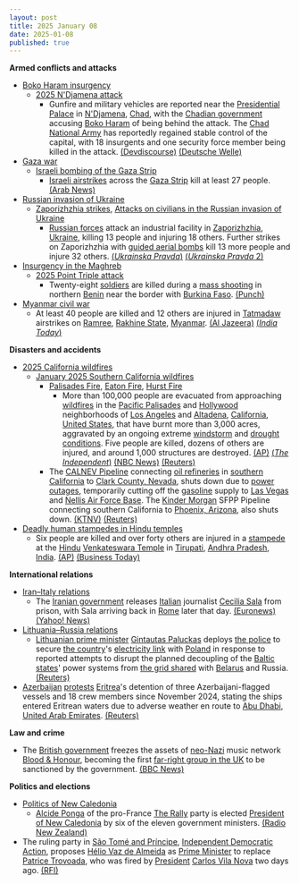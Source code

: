 ```yaml
---
layout: post
title: 2025 January 08
date: 2025-01-08
published: true
---
```



**Armed conflicts and attacks**

* [Boko Haram insurgency](https://en.wikipedia.org/wiki/Boko_Haram_insurgency "Boko Haram insurgency")
  + [2025 N'Djamena attack](https://en.wikipedia.org/wiki/2025_N%27Djamena_attack "2025 N'Djamena attack")
    - Gunfire and military vehicles are reported near the [Presidential Palace](https://en.wikipedia.org/wiki/Official_residence#Chad "Official residence") in [N'Djamena](https://en.wikipedia.org/wiki/N%27Djamena "N'Djamena"), [Chad](https://en.wikipedia.org/wiki/Chad "Chad"), with the [Chadian government](https://en.wikipedia.org/wiki/Government_of_Chad "Government of Chad") accusing [Boko Haram](https://en.wikipedia.org/wiki/Boko_Haram "Boko Haram") of being behind the attack. The [Chad National Army](https://en.wikipedia.org/wiki/Chad_National_Army "Chad National Army") has reportedly regained stable control of the capital, with 18 insurgents and one security force member being killed in the attack. [(Devdiscourse)](https://www.devdiscourse.com/article/law-order/3219554-tense-moments-in-ndjamena-gunfire-near-presidential-palace) [(Deutsche Welle)](https://www.dw.com/en/chad-gunfire-heard-near-presidency-in-ndjamena/a-71251244)
* [Gaza war](https://en.wikipedia.org/wiki/Gaza_war "Gaza war")
  + [Israeli bombing of the Gaza Strip](https://en.wikipedia.org/wiki/Israeli_bombing_of_the_Gaza_Strip "Israeli bombing of the Gaza Strip")
    - [Israeli airstrikes](https://en.wikipedia.org/wiki/Israeli_Air_Force "Israeli Air Force") across the [Gaza Strip](https://en.wikipedia.org/wiki/Gaza_Strip "Gaza Strip") kill at least 27 people. [(Arab News)](https://www.arabnews.com/node/2585653/middle-east)
* [Russian invasion of Ukraine](https://en.wikipedia.org/wiki/Russian_invasion_of_Ukraine "Russian invasion of Ukraine")
  + [Zaporizhzhia strikes](https://en.wikipedia.org/wiki/Zaporizhzhia_strikes_%282022%E2%80%93present%29 "Zaporizhzhia strikes (2022–present)"), [Attacks on civilians in the Russian invasion of Ukraine](https://en.wikipedia.org/wiki/Attacks_on_civilians_in_the_Russian_invasion_of_Ukraine "Attacks on civilians in the Russian invasion of Ukraine")
    - [Russian forces](https://en.wikipedia.org/wiki/Russian_Armed_Forces "Russian Armed Forces") attack an industrial facility in [Zaporizhzhia](https://en.wikipedia.org/wiki/Zaporizhzhia "Zaporizhzhia"), [Ukraine](https://en.wikipedia.org/wiki/Ukraine "Ukraine"), killing 13 people and injuring 18 others. Further strikes on Zaporizhzhia with [guided aerial bombs](https://en.wikipedia.org/wiki/Aerial_bomb "Aerial bomb") kill 13 more people and injure 32 others. [(*Ukrainska Pravda*)](https://www.pravda.com.ua/eng/news/2025/01/8/7492571/) [(*Ukrainska Pravda* 2)](https://www.pravda.com.ua/eng/news/2025/01/8/7492614/)
* [Insurgency in the Maghreb](https://en.wikipedia.org/wiki/Insurgency_in_the_Maghreb_%282002%E2%80%93present%29 "Insurgency in the Maghreb (2002–present)")
  + [2025 Point Triple attack](https://en.wikipedia.org/wiki/2025_Point_Triple_attack "2025 Point Triple attack")
    - Twenty-eight [soldiers](https://en.wikipedia.org/wiki/Benin_Armed_Forces "Benin Armed Forces") are killed during a [mass shooting](https://en.wikipedia.org/wiki/Mass_shooting "Mass shooting") in northern [Benin](https://en.wikipedia.org/wiki/Benin "Benin") near the border with [Burkina Faso](https://en.wikipedia.org/wiki/Burkina_Faso "Burkina Faso"). [(Punch)](https://punchng.com/28-beninese-soldiers-killed-in-attack-near-burkina-faso-border/)
* [Myanmar civil war](https://en.wikipedia.org/wiki/Myanmar_civil_war_%282021%E2%80%93present%29 "Myanmar civil war (2021–present)")
  + At least 40 people are killed and 12 others are injured in [Tatmadaw](https://en.wikipedia.org/wiki/Tatmadaw "Tatmadaw") airstrikes on [Ramree](https://en.wikipedia.org/wiki/Ramree "Ramree"), [Rakhine State](https://en.wikipedia.org/wiki/Rakhine_State "Rakhine State"), [Myanmar](https://en.wikipedia.org/wiki/Myanmar "Myanmar"). [(Al Jazeera)](https://www.aljazeera.com/news/2025/1/11/dozens-killed-in-myanmar-military-air-attack-in-rakhine-state-un) [(*India Today*)](https://www.indiatoday.in/world/story/myanmar-army-airstike-12-killed-500-house-destroyed-rakhine-state-2663336-2025-01-11)

**Disasters and accidents**

* [2025 California wildfires](https://en.wikipedia.org/wiki/2025_California_wildfires "2025 California wildfires")
  + [January 2025 Southern California wildfires](https://en.wikipedia.org/wiki/January_2025_Southern_California_wildfires "January 2025 Southern California wildfires")
    - [Palisades Fire](https://en.wikipedia.org/wiki/Palisades_Fire "Palisades Fire"), [Eaton Fire](https://en.wikipedia.org/wiki/Eaton_Fire "Eaton Fire"), [Hurst Fire](https://en.wikipedia.org/wiki/Hurst_Fire "Hurst Fire")
      * More than 100,000 people are evacuated from approaching [wildfires](https://en.wikipedia.org/wiki/Wildfires "Wildfires") in the [Pacific Palisades](https://en.wikipedia.org/wiki/Pacific_Palisades%2C_Los_Angeles "Pacific Palisades, Los Angeles") and [Hollywood](https://en.wikipedia.org/wiki/Hollywood%2C_Los_Angeles "Hollywood, Los Angeles") neighborhoods of [Los Angeles](https://en.wikipedia.org/wiki/Los_Angeles "Los Angeles") and [Altadena](https://en.wikipedia.org/wiki/Altadena%2C_California "Altadena, California"), [California](https://en.wikipedia.org/wiki/California "California"), [United States](https://en.wikipedia.org/wiki/United_States "United States"), that have burnt more than 3,000 acres, aggravated by an ongoing extreme [windstorm](https://en.wikipedia.org/wiki/Windstorm "Windstorm") and [drought conditions](https://en.wikipedia.org/wiki/Drought "Drought"). Five people are killed, dozens of others are injured, and around 1,000 structures are destroyed. [(AP)](https://apnews.com/live/live-updates-wildfire-los-angeles-palisades) [(*The Independent*)](https://www.independent.co.uk/news/world/americas/pacific-palisades-fire-la-california-map-latest-b2675408.html) [(NBC News)](https://www.nbcnews.com/weather/wildfires/live-blog/live-updates-pacific-palisades-wildfire-rapidly-grows-california-rcna186685) [(Reuters)](https://www.reuters.com/world/us/palisades-fire-live-tens-thousands-flee-wildfires-rage-los-angeles-2025-01-08/)
    - The [CALNEV Pipeline](https://en.wikipedia.org/wiki/Calnev_Pipeline "Calnev Pipeline") connecting [oil refineries](https://en.wikipedia.org/wiki/Oil_refinery "Oil refinery") in [southern California](https://en.wikipedia.org/wiki/Southern_California "Southern California") to [Clark County, Nevada](https://en.wikipedia.org/wiki/Clark_County%2C_Nevada "Clark County, Nevada"), shuts down due to [power outages](https://en.wikipedia.org/wiki/Power_outage "Power outage"), temporarily cutting off the [gasoline](https://en.wikipedia.org/wiki/Gasoline "Gasoline") supply to [Las Vegas](https://en.wikipedia.org/wiki/Las_Vegas "Las Vegas") and [Nellis Air Force Base](https://en.wikipedia.org/wiki/Nellis_Air_Force_Base "Nellis Air Force Base"). The [Kinder Morgan](https://en.wikipedia.org/wiki/Kinder_Morgan "Kinder Morgan") SFPP Pipeline connecting southern California to [Phoenix, Arizona](https://en.wikipedia.org/wiki/Phoenix%2C_Arizona "Phoenix, Arizona"), also shuts down. [(KTNV)](https://www.ktnv.com/news/good-morning-las-vegas/good-morning-las-vegas-fuel-supply-concerns-swirling-as-wildfires-disrupt-california-pipelines) [(Reuters)](https://www.reuters.com/business/energy/kinder-morgan-fuel-pipelines-shut-due-power-outages-southern-california-2025-01-10/)
* [Deadly human stampedes in Hindu temples](https://en.wikipedia.org/wiki/List_of_deadly_human_stampedes_in_Hindu_temples "List of deadly human stampedes in Hindu temples")
  + Six people are killed and over forty others are injured in a [stampede](https://en.wikipedia.org/wiki/Stampede "Stampede") at the [Hindu](https://en.wikipedia.org/wiki/Hinduism "Hinduism") [Venkateswara Temple](https://en.wikipedia.org/wiki/Venkateswara_Temple%2C_Tirumala "Venkateswara Temple, Tirumala") in [Tirupati](https://en.wikipedia.org/wiki/Tirupati "Tirupati"), [Andhra Pradesh](https://en.wikipedia.org/wiki/Andhra_Pradesh "Andhra Pradesh"), [India](https://en.wikipedia.org/wiki/India "India"). [(AP)](https://apnews.com/article/india-stampede-andhra-pradesh-temple-7855dcf993849b31f78de56f988058e8) [(Business Today)](https://www.businesstoday.in/india/story/tirupati-stampede-6-dead-40-injured-as-devotees-rush-to-get-tickets-for-vaikunta-dwara-darshanam-460093-2025-01-09)

**International relations**

* [Iran–Italy relations](https://en.wikipedia.org/wiki/Iran%E2%80%93Italy_relations "Iran–Italy relations")
  + The [Iranian government](https://en.wikipedia.org/wiki/Government_of_Iran "Government of Iran") releases [Italian](https://en.wikipedia.org/wiki/Italy "Italy") journalist [Cecilia Sala](https://en.wikipedia.org/wiki/Cecilia_Sala "Cecilia Sala") from prison, with Sala arriving back in [Rome](https://en.wikipedia.org/wiki/Rome "Rome") later that day. [(Euronews)](https://www.euronews.com/2025/01/08/tehran-releases-italian-journalist-cecilia-sala-from-prison) [(Yahoo! News)](https://uk.news.yahoo.com/italian-journalist-cecilia-sala-arrives-040525478.html?guccounter=1)
* [Lithuania–Russia relations](https://en.wikipedia.org/wiki/Lithuania%E2%80%93Russia_relations "Lithuania–Russia relations")
  + [Lithuanian prime minister](https://en.wikipedia.org/wiki/Prime_Minister_of_Lithuania "Prime Minister of Lithuania") [Gintautas Paluckas](https://en.wikipedia.org/wiki/Gintautas_Paluckas "Gintautas Paluckas") deploys [the police](https://en.wikipedia.org/wiki/Lithuanian_Police_Force "Lithuanian Police Force") to secure [the country](https://en.wikipedia.org/wiki/Lithuania "Lithuania")'s [electricity link](https://en.wikipedia.org/wiki/LitPol_Link "LitPol Link") with [Poland](https://en.wikipedia.org/wiki/Poland "Poland") in response to reported attempts to disrupt the planned decoupling of the [Baltic states](https://en.wikipedia.org/wiki/Baltic_states "Baltic states")' power systems from [the grid shared](https://en.wikipedia.org/wiki/IPS/UPS "IPS/UPS") with [Belarus](https://en.wikipedia.org/wiki/Belarus "Belarus") and Russia. [(Reuters)](https://www.reuters.com/world/europe/lithuania-boosts-power-grid-security-ahead-russia-decoupling-2025-01-08/)
* [Azerbaijan](https://en.wikipedia.org/wiki/Azerbaijan "Azerbaijan") [protests](https://en.wikipedia.org/wiki/Diplomatic_correspondence "Diplomatic correspondence") [Eritrea](https://en.wikipedia.org/wiki/Eritrea "Eritrea")'s detention of three Azerbaijani-flagged vessels and 18 crew members since November 2024, stating the ships entered Eritrean waters due to adverse weather en route to [Abu Dhabi](https://en.wikipedia.org/wiki/Abu_Dhabi "Abu Dhabi"), [United Arab Emirates](https://en.wikipedia.org/wiki/United_Arab_Emirates "United Arab Emirates"). [(Reuters)](https://www.reuters.com/world/azerbaijan-protests-eritrea-over-detention-three-vessels-crews-2025-01-08/)

**Law and crime**

* The [British government](https://en.wikipedia.org/wiki/Government_of_the_United_Kingdom "Government of the United Kingdom") freezes the assets of [neo-Nazi](https://en.wikipedia.org/wiki/Neo-Nazism "Neo-Nazism") music network [Blood & Honour](https://en.wikipedia.org/wiki/Blood_%26_Honour "Blood & Honour"), becoming the first [far-right group in the UK](https://en.wikipedia.org/wiki/Far-right_politics_in_the_United_Kingdom "Far-right politics in the United Kingdom") to be sanctioned by the government. [(BBC News)](https://www.bbc.co.uk/news/articles/cqjzj4zrppko)

**Politics and elections**

* [Politics of New Caledonia](https://en.wikipedia.org/wiki/Politics_of_New_Caledonia "Politics of New Caledonia")
  + [Alcide Ponga](https://en.wikipedia.org/wiki/Alcide_Ponga "Alcide Ponga") of the pro-France [The Rally](https://en.wikipedia.org/wiki/The_Rally_%28New_Caledonia%29 "The Rally (New Caledonia)") party is elected [President of New Caledonia](https://en.wikipedia.org/wiki/President_of_New_Caledonia "President of New Caledonia") by six of the eleven government ministers. [(Radio New Zealand)](https://www.rnz.co.nz/international/pacific-news/538534/alcide-ponga-is-new-caledonia-s-new-president)
* The ruling party in [São Tomé and Príncipe](https://en.wikipedia.org/wiki/S%C3%A3o_Tom%C3%A9_and_Pr%C3%ADncipe "São Tomé and Príncipe"), [Independent Democratic Action](https://en.wikipedia.org/wiki/Independent_Democratic_Action "Independent Democratic Action"), proposes [Hélio Vaz de Almeida](/w/index.php?title=H%C3%A9lio_Vaz_de_Almeida&action=edit&redlink=1 "Hélio Vaz de Almeida (page does not exist)") as [Prime Minister](https://en.wikipedia.org/wiki/Prime_Minister_of_S%C3%A3o_Tom%C3%A9_and_Pr%C3%ADncipe "Prime Minister of São Tomé and Príncipe") to replace [Patrice Trovoada](https://en.wikipedia.org/wiki/Patrice_Trovoada "Patrice Trovoada"), who was fired by [President](https://en.wikipedia.org/wiki/President_of_S%C3%A3o_Tom%C3%A9_and_Pr%C3%ADncipe "President of São Tomé and Príncipe") [Carlos Vila Nova](https://en.wikipedia.org/wiki/Carlos_Vila_Nova "Carlos Vila Nova") two days ago. [(RFI)](https://www.rfi.fr/pt/%C3%A1frica-lus%C3%B3fona/20250108-s%C3%A3o-tom%C3%A9-e-pr%C3%ADncipe-adi-prop%C3%B5e-h%C3%A9lio-almeida-para-novo-primeiro-ministro)
